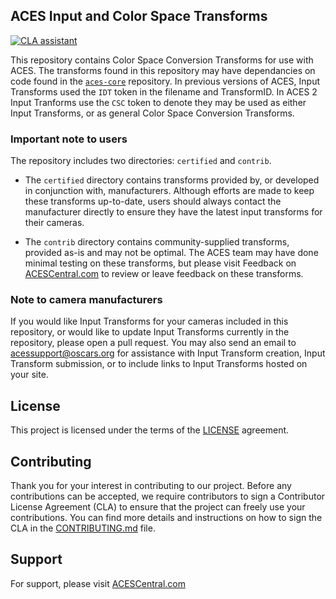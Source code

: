 ## ACES Input and Color Space Transforms ##

[![CLA assistant](https://cla-assistant.io/readme/badge/ampas/aces-input-and-colorspaces)](https://cla-assistant.io/ampas/aces-input-and-colorspaces)

This repository contains Color Space Conversion Transforms for use with ACES. 
The transforms found in this repository may have dependancies on code found in the
[`aces-core`](https://github.com/ampas/aces-dev) repository. In previous versions
of ACES, Input Transforms used the `IDT` token in the filename and TransformID.
In ACES 2 Input Tranforms use the `CSC` token to denote they may be used as
either Input Transforms, or as general Color Space Conversion Transforms.


### Important note to users ##
The repository includes two directories: `certified` and `contrib`. 

- The `certified` directory contains transforms provided by, or developed in
conjunction with, manufacturers. Although efforts are made to keep these
transforms up-to-date, users should always contact the manufacturer directly to
ensure they have the latest input transforms for their cameras.

- The `contrib` directory contains community-supplied transforms, provided as-is
and may not be optimal. The ACES team may have done minimal testing on these transforms, 
but please visit Feedback on [ACESCentral.com](https://community.acescentral.com) to 
review or leave feedback on these transforms.

### Note to camera manufacturers ##
If you would like Input Transforms for your cameras included in this repository, or would
like to update Input Transforms currently in the repository, please open a pull request. You
may also send an email to acessupport@oscars.org for assistance with Input Transform 
creation, Input Transform submission, or to include links to Input Transforms hosted on your site.


## License ##
This project is licensed under the terms of the [LICENSE](./LICENSE.md) agreement.

## Contributing ##
Thank you for your interest in contributing to our project. Before any
contributions can be accepted, we require contributors to sign a Contributor
License Agreement (CLA) to ensure that the project can freely use your
contributions. You can find more details and instructions on how to sign the CLA
in the [CONTRIBUTING.md](./CONTRIBUTING.md) file.

## Support ## 
For support, please visit [ACESCentral.com](https://acescentral.com)